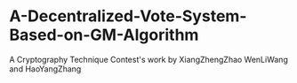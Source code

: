 # A-Decentralized-Vote-System-Based-on-GM-Algorithm
A Cryptography Technique Contest's work by XiangZhengZhao WenLiWang and HaoYangZhang
